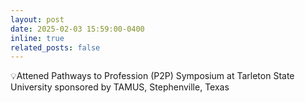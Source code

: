 ```yaml
---
layout: post
date: 2025-02-03 15:59:00-0400
inline: true
related_posts: false
---
```


💡Attened Pathways to Profession (P2P) Symposium at Tarleton State University sponsored by TAMUS, Stephenville, Texas	